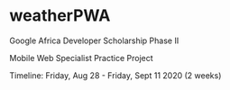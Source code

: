 # weatherPWA
Google Africa Developer Scholarship Phase II 

Mobile Web Specialist Practice Project

Timeline: Friday, Aug 28 - Friday, Sept 11 2020 (2 weeks)
